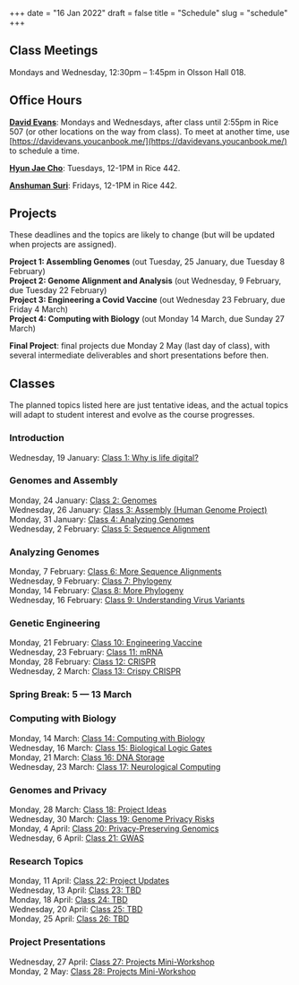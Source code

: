 +++
date = "16 Jan 2022"
draft = false
title = "Schedule"
slug = "schedule"
+++

## Class Meetings

Mondays and Wednesday, 12:30pm &ndash; 1:45pm in Olsson Hall 018.

## Office Hours

[**David Evans**](//www.cs.virginia.edu/evans): Mondays and Wednesdays, after class until 2:55pm in Rice 507 (or
other locations on the way from class). To meet at another time, use [https://davidevans.youcanbook.me/](https://davidevans.youcanbook.me/) to schedule a time.

[**Hyun Jae Cho**](https://hyunjaecho94.github.io/): Tuesdays, 12-1PM in Rice 442.

[**Anshuman Suri**](https://www.anshumansuri.me/): Fridays, 12-1PM in Rice 442.

## Projects

These deadlines and the topics are likely to change (but will be updated when projects are assigned).

**Project 1: Assembling Genomes** (out Tuesday, 25 January, due Tuesday 8 February)  
**Project 2: Genome Alignment and Analysis** (out Wednesday, 9 February, due Tuesday 22 February)  
**Project 3: Engineering a Covid Vaccine** (out Wednesday 23 February, due Friday 4 March)  
**Project 4: Computing with Biology** (out Monday 14 March, due Sunday 27 March)

**Final Project**: final projects due Monday 2 May (last day of class), 
with several intermediate deliverables and short presentations before then.

## Classes 

The planned topics listed here are just tentative ideas, and the
actual topics will adapt to student interest and evolve as the course
progresses.

### Introduction

Wednesday, 19 January: [Class 1: Why is life digital?](/class1)

### Genomes and Assembly

Monday, 24 January: [Class 2: Genomes](/class2)  
Wednesday, 26 January: [Class 3: Assembly (Human Genome Project)](/class3)  
Monday, 31 January: [Class 4: Analyzing Genomes](/class4)  
Wednesday, 2 February: [Class 5: Sequence Alignment](/class5)  

### Analyzing Genomes

Monday, 7 February: [Class 6: More Sequence Alignments](/class6)  
Wednesday, 9 February: [Class 7: Phylogeny](/class7)  
Monday, 14 February: [Class 8: More Phylogeny](/class8)  
Wednesday, 16 February: [Class 9: Understanding Virus Variants](/class9)  

### Genetic Engineering

Monday, 21 February: [Class 10: Engineering Vaccine](/class10)  
Wednesday, 23 February: [Class 11: mRNA](/class11)  
Monday, 28 February: [Class 12: CRISPR](/class12)  
Wednesday, 2 March: [Class 13: Crispy CRISPR](/class13)  

### Spring Break: 5 &mdash; 13 March

### Computing with Biology

Monday, 14 March: [Class 14: Computing with Biology](/class14)  
Wednesday, 16 March: [Class 15: Biological Logic Gates](/class15)  
Monday, 21 March: [Class 16: DNA Storage](/class16)  
Wednesday, 23 March: [Class 17: Neurological Computing](/class17)

### Genomes and Privacy

Monday, 28 March: [Class 18: Project Ideas](/class18)  
Wednesday, 30 March: [Class 19: Genome Privacy Risks](/class19)  
Monday, 4 April: [Class 20: Privacy-Preserving Genomics](/class20)  
Wednesday, 6 April: [Class 21: GWAS](/class21)

### Research Topics

Monday, 11 April: [Class 22: Project Updates](/class22)  
Wednesday, 13 April: [Class 23: TBD](/class23)  
Monday, 18 April: [Class 24: TBD](/class24)  
Wednesday, 20 April: [Class 25: TBD](/class25)  
Monday, 25 April: [Class 26: TBD](/class26)  

### Project Presentations

Wednesday, 27 April: [Class 27: Projects Mini-Workshop](/class27)  
Monday, 2 May: [Class 28: Projects Mini-Workshop](/class28)
